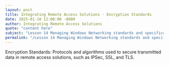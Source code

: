 ```yaml
---
layout: post
title: Integrating Remote Access Solutions - Encryption Standards
date: 2025-01-10 12:00:00 -0000
author: Integrating Remote Access Solutions
quote: "content here"
subject: "Lesson 14 Managing Windows Networking standards and specifications"
permalink: "/Lesson 14 Managing Windows Networking standards and specifications/Integrating Remote Access Solutions/Integrating Remote Access Solutions - Encryption Standards"
---
```


Encryption Standards: Protocols and algorithms used to secure transmitted data in remote access solutions, such as IPSec, SSL, and TLS.
